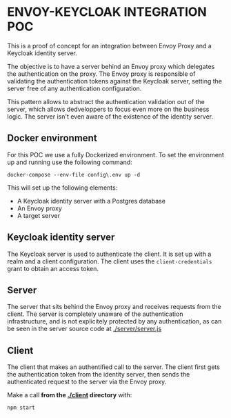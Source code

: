 # ENVOY-KEYCLOAK INTEGRATION POC

This is a proof of concept for an integration between Envoy Proxy and a Keycloak identity server.

The objective is to have a server behind an Envoy proxy which delegates the authentication on the proxy.
The Envoy proxy is responsible of validating the authentication tokens against the Keycloak server, setting the server free of any authentication configuration.

This pattern allows to abstract the authentication validation out of the server, which allows dedveloppers to focus even more on the business logic. The server isn't even aware of the existence of the identity server.

## Docker environment

For this POC we use a fully Dockerized environment.
To set the environment up and running use the following command:
```
docker-compose --env-file config\.env up -d
```
This will set up the following elements:
* A Keycloak identity server with a Postgres database
* An Envoy proxy
* A target server

## Keycloak identity server

The Keycloak server is used to authenticate the client.
It is set up with a realm and a client configuration.
The client uses the `client-credentials` grant to obtain an access token.

## Server

The server that sits behind the Envoy proxy and receives requests from the client.
The server is completely unaware of the authentication infrastructure, and is not explicitely protected by any authentication, as can be seen in the server source code at [./server/server.js](./server/server.js)

## Client

The client that makes an authentified call to the server.
The client first gets the authentication token from the identity server, then sends the authenticated request to the server via the Envoy proxy.

Make a call **from the [./client](./client) directory** with:
```
npm start
```
